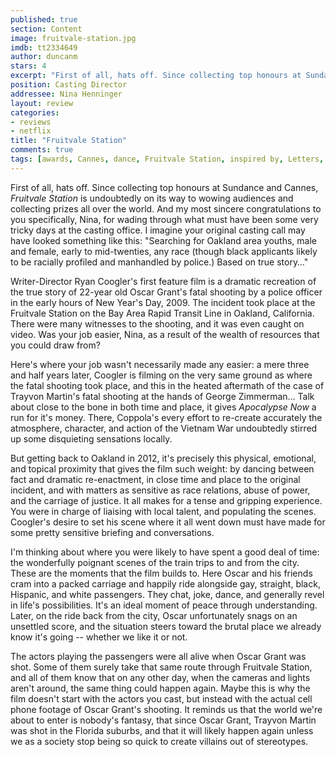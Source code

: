 ```yaml
---
published: true
section: Content
image: fruitvale-station.jpg
imdb: tt2334649
author: duncanm
stars: 4
excerpt: "First of all, hats off. Since collecting top honours at Sundance and Cannes, <em>Fruitvale Station</em> is undoubtedly on its way to wowing audiences and collecting prizes all over the world. And my most sincere congratulations to you specifically, Nina, for wading through what must have been some very tricky days at the casting office. I imagine your original casting call may have looked something like this: &ldquo;Searching for Oakland area youths, male and female, early to mid-twenties, any race (though black applicants likely to be racially profiled and manhandled by police.) Based on true story&#8230;&rdquo;"
position: Casting Director
addressee: Nina Henninger
layout: review
categories: 
- reviews
- netflix
title: "Fruitvale Station"
comments: true
tags: [awards, Cannes, dance, Fruitvale Station, inspired by, Letters, Martin, shooting, Sundance, trial, true story, Zimmerman]
---
```

First of all, hats off. Since collecting top honours at Sundance and Cannes, _Fruitvale Station_ is undoubtedly on its way to wowing audiences and collecting prizes all over the world. And my most sincere congratulations to you specifically, Nina, for wading through what must have been some very tricky days at the casting office. I imagine your original casting call may have looked something like this: "Searching for Oakland area youths, male and female, early to mid-twenties, any race (though black applicants likely to be racially profiled and manhandled by police.) Based on true story…"

Writer-Director Ryan Coogler's first feature film is a dramatic recreation of the true story of 22-year old Oscar Grant's fatal shooting by a police officer in the early hours of New Year's Day, 2009. The incident took place at the Fruitvale Station on the Bay Area Rapid Transit Line in Oakland, California. There were many witnesses to the shooting, and it was even caught on video. Was your job easier, Nina, as a result of the wealth of resources that you could draw from?

Here's where your job wasn't necessarily made any easier: a mere three and half years later, Coogler is filming on the very same ground as where the fatal shooting took place, and this in the heated aftermath of the case of Trayvon Martin's fatal shooting at the hands of George Zimmerman… Talk about close to the bone in both time and place, it gives _Apocalypse Now_ a run for it's money. There, Coppola's every effort to re-create accurately the atmosphere, character, and action of the Vietnam War undoubtedly stirred up some disquieting sensations locally.

But getting back to Oakland in 2012, it's precisely this physical, emotional, and topical proximity that gives the film such weight: by dancing between fact and dramatic re-enactment, in close time and place to the original incident, and with matters as sensitive as race relations, abuse of power, and the carriage of justice. It all makes for a tense and gripping experience. You were in charge of liaising with local talent, and populating the scenes. Coogler's desire to set his scene where it all went down must have made for some pretty sensitive briefing and conversations.

I'm thinking about where you were likely to have spent a good deal of time: the wonderfully poignant scenes of the train trips to and from the city. These are the moments that the film builds to. Here Oscar and his friends cram into a packed carriage and happily ride alongside gay, straight, black, Hispanic, and white passengers. They chat, joke, dance, and generally revel in life's possibilities. It's an ideal moment of peace through understanding. Later, on the ride back from the city, Oscar unfortunately snags on an unsettled score, and the situation steers toward the brutal place we already know it's going -- whether we like it or not.

The actors playing the passengers were all alive when Oscar Grant was shot. Some of them surely take that same route through Fruitvale Station, and all of them know that on any other day, when the cameras and lights aren't around, the same thing could happen again. Maybe this is why the film doesn't start with the actors you cast, but instead with the actual cell phone footage of Oscar Grant's shooting. It reminds us that the world we're about to enter is nobody's fantasy, that since Oscar Grant, Trayvon Martin was shot in the Florida suburbs, and that it will likely happen again unless we as a society stop being so quick to create villains out of stereotypes.
